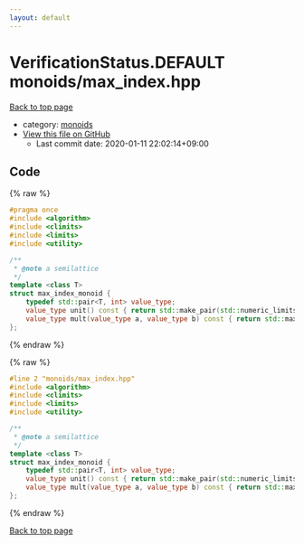 ```yaml
---
layout: default
---
```


<!-- mathjax config similar to math.stackexchange -->
<script type="text/javascript" async
  src="https://cdnjs.cloudflare.com/ajax/libs/mathjax/2.7.5/MathJax.js?config=TeX-MML-AM_CHTML">
</script>
<script type="text/x-mathjax-config">
  MathJax.Hub.Config({
    TeX: { equationNumbers: { autoNumber: "AMS" }},
    tex2jax: {
      inlineMath: [ ['$','$'] ],
      processEscapes: true
    },
    "HTML-CSS": { matchFontHeight: false },
    displayAlign: "left",
    displayIndent: "2em"
  });
</script>

<script type="text/javascript" src="https://cdnjs.cloudflare.com/ajax/libs/jquery/3.4.1/jquery.min.js"></script>
<script src="https://cdn.jsdelivr.net/npm/jquery-balloon-js@1.1.2/jquery.balloon.min.js" integrity="sha256-ZEYs9VrgAeNuPvs15E39OsyOJaIkXEEt10fzxJ20+2I=" crossorigin="anonymous"></script>
<script type="text/javascript" src="../../assets/js/copy-button.js"></script>
<link rel="stylesheet" href="../../assets/css/copy-button.css" />


# VerificationStatus.DEFAULT monoids/max_index.hpp

<a href="../../index.html">Back to top page</a>

* category: <a href="../../index.html#315142c884fa9bdd2be3b42923ffe964">monoids</a>
* <a href="{{ site.github.repository_url }}/blob/master/monoids/max_index.hpp">View this file on GitHub</a>
    - Last commit date: 2020-01-11 22:02:14+09:00




## Code

<a id="unbundled"></a>
{% raw %}
```cpp
#pragma once
#include <algorithm>
#include <climits>
#include <limits>
#include <utility>

/**
 * @note a semilattice
 */
template <class T>
struct max_index_monoid {
    typedef std::pair<T, int> value_type;
    value_type unit() const { return std::make_pair(std::numeric_limits<T>::lowest(), INT_MIN); }
    value_type mult(value_type a, value_type b) const { return std::max(a, b); }
};

```
{% endraw %}

<a id="bundled"></a>
{% raw %}
```cpp
#line 2 "monoids/max_index.hpp"
#include <algorithm>
#include <climits>
#include <limits>
#include <utility>

/**
 * @note a semilattice
 */
template <class T>
struct max_index_monoid {
    typedef std::pair<T, int> value_type;
    value_type unit() const { return std::make_pair(std::numeric_limits<T>::lowest(), INT_MIN); }
    value_type mult(value_type a, value_type b) const { return std::max(a, b); }
};

```
{% endraw %}

<a href="../../index.html">Back to top page</a>

